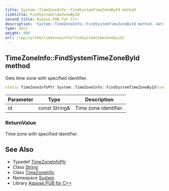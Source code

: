 ```yaml
---
title: System::TimeZoneInfo::FindSystemTimeZoneById method
linktitle: FindSystemTimeZoneById
second_title: Aspose.PUB for C++
description: 'System::TimeZoneInfo::FindSystemTimeZoneById method. Gets time zone with specified identifier in C++.'
type: docs
weight: 800
url: /cpp/system/timezoneinfo/findsystemtimezonebyid/
---
```

## TimeZoneInfo::FindSystemTimeZoneById method


Gets time zone with specified identifier.

```cpp
static TimeZoneInfoPtr System::TimeZoneInfo::FindSystemTimeZoneById(const String &id)
```


| Parameter | Type | Description |
| --- | --- | --- |
| id | const String\& | Time zone identifier. |

### ReturnValue

Time zone with specified identifier.

## See Also

* Typedef [TimeZoneInfoPtr](../../timezoneinfoptr/)
* Class [String](../../string/)
* Class [TimeZoneInfo](../)
* Namespace [System](../../)
* Library [Aspose.PUB for C++](../../../)
